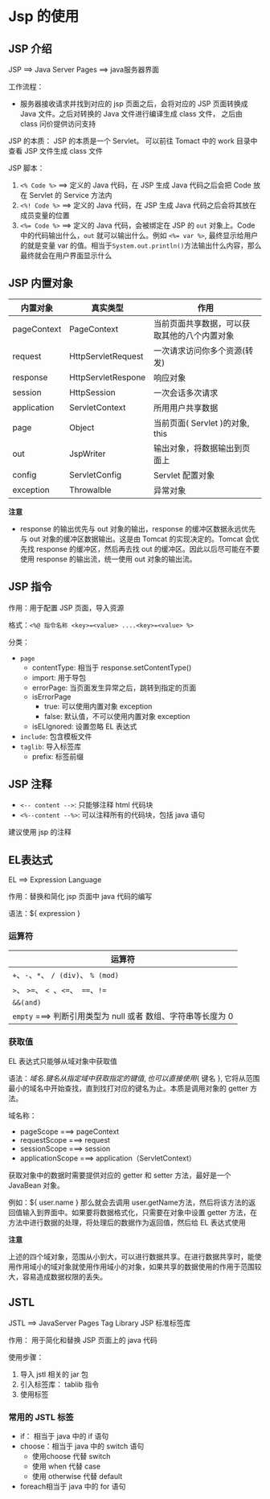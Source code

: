 # Jsp 的使用

## JSP 介绍

JSP ==> Java Server Pages ==> java服务器界面

工作流程：

- 服务器接收请求并找到对应的 jsp 页面之后，会将对应的 JSP 页面转换成 Java 文件。之后对转换的 Java 文件进行编译生成 class 文件， 之后由 class 问价提供访问支持

JSP 的本质： JSP 的本质是一个 Servlet。 可以前往 Tomact 中的 work 目录中查看 JSP 文件生成 class 文件

JSP 脚本：

1. `<% Code %>` ==> 定义的 Java 代码，在 JSP 生成 Java 代码之后会把 Code 放在 Servlet 的 Service 方法内
2. `<%! Code %>` ==> 定义的 Java 代码，在 JSP 生成 Java 代码之后会将其放在成员变量的位置
3. `<%= Code %>` ==> 定义的 Java 代码，会被绑定在 JSP 的 `out` 对象上。Code 中的代码输出什么，`out` 就可以输出什么。例如 `<%= var %>`, 最终显示给用户的就是变量 var 的值。相当于`System.out.println()`方法输出什么内容，那么最终就会在用户界面显示什么

## JSP 内置对象

| 内置对象    | 真实类型           | 作用                                         |
| ----------- | ------------------ | -------------------------------------------- |
| pageContext | PageContext        | 当前页面共享数据，可以获取其他的八个内置对象 |
| request     | HttpServletRequest | 一次请求访问你多个资源(转发)                 |
| response    | HttpServletRespone | 响应对象                                     |
| session     | HttpSession        | 一次会话多次请求                             |
| application | ServletContext     | 所用用户共享数据                             |
| page        | Object             | 当前页面( Servlet )的对象, this              |
| out         | JspWriter          | 输出对象，将数据输出到页面上                 |
| config      | ServletConfig      | Servlet 配置对象                             |
| exception   | Throwalble         | 异常对象                                     |

**注意**

- response 的输出优先与 out 对象的输出，response 的缓冲区数据永远优先与 out 对象的缓冲区数据输出。这是由 Tomcat 的实现决定的。Tomcat 会优先找 response 的缓冲区，然后再去找 out 的缓冲区。因此以后尽可能在不要使用 response 的输出流，统一使用 out 对象的输出流。

## JSP 指令

作用：用于配置 JSP 页面，导入资源

格式：`<%@ 指令名称 <key>=<value> ....<key>=<value> %>`

分类：

- `page`
  - contentType: 相当于 response.setContentType()
  - import: 用于导包
  - errorPage: 当页面发生异常之后，跳转到指定的页面
  - isErrorPage
    - true: 可以使用内置对象 exception
    - false: 默认值，不可以使用内置对象 exception
  - isELIgnored: 设置忽略 EL 表达式
- `include`: 包含模板文件
- `taglib`: 导入标签库
  - prefix: 标签前缀

## JSP 注释

- `<-- content -->`: 只能够注释 html 代码块
- `<%--content --%>`: 可以注释所有的代码块，包括 java 语句

建议使用 jsp 的注释

## EL表达式

EL ==> Expression Language

作用：替换和简化 jsp 页面中 java 代码的编写

语法：${ expression }

### 运算符

| 运算符                                                       |
| ------------------------------------------------------------ |
| `+`、`-`、`*`、 `/ (div)`、 `% (mod)`                        |
| `>`、 `>=`、 `< `、`<=`、` ==`、`!=`                         |
| `&&(and)`                                                    |
| `empty` ===> 判断引用类型为 null 或者 数组、字符串等长度为 0 |

### 获取值

EL 表达式只能够从域对象中获取值

语法：${ 域名.键名 } 从指定域中获取指定的键值, 也可以直接使用${ 键名 }, 它将从范围最小的域名中开始查找，直到找打对应的键名为止。本质是调用对象的 getter 方法。

域名称：

- pageScope ===> pageContext
- requestScope ===> request
- sessionScope ===> session
- applicationScope ===> application（ServletContext）

获取对象中的数据时需要提供对应的 getter 和 setter 方法，最好是一个 JavaBean 对象。

例如：${ user.name } 那么就会去调用 user.getName方法，然后将该方法的返回值输入到界面中。如果要将数据格式化，只需要在对象中设置 getter 方法，在方法中进行数据的处理，将处理后的数据作为返回值，然后给 EL 表达式使用

**注意**

上述的四个域对象，范围从小到大，可以进行数据共享。在进行数据共享时，能使用作用域小的域对象就使用作用域小的对象，如果共享的数据使用的作用于范围较大，容易造成数据权限的丢失。

## JSTL

JSTL ==> JavaServer Pages Tag Library JSP 标准标签库

作用： 用于简化和替换 JSP 页面上的 java 代码

使用步骤：

1. 导入 jstl 相关的 jar 包
2. 引入标签库： tablib 指令
3. 使用标签

### 常用的 JSTL 标签

- if： 相当于 java 中的 if 语句
- choose：相当于 java 中的 switch 语句
  - 使用choose 代替 switch
  - 使用 when 代替 case
  - 使用 otherwise 代替 default
- foreach相当于 java 中的 for 语句